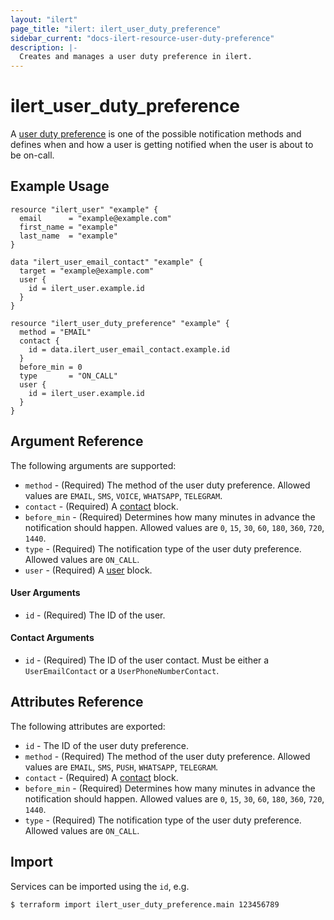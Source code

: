 ```yaml
---
layout: "ilert"
page_title: "ilert: ilert_user_duty_preference"
sidebar_current: "docs-ilert-resource-user-duty-preference"
description: |-
  Creates and manages a user duty preference in ilert.
---
```


# ilert_user_duty_preference

A [user duty preference](https://api.ilert.com/api-docs/#tag/Notification-Preferences) is one of the possible notification methods and defines when and how a user is getting notified when the user is about to be on-call.

## Example Usage

```hcl
resource "ilert_user" "example" {
  email      = "example@example.com"
  first_name = "example"
  last_name  = "example"
}

data "ilert_user_email_contact" "example" {
  target = "example@example.com"
  user {
    id = ilert_user.example.id
  }
}

resource "ilert_user_duty_preference" "example" {
  method = "EMAIL"
  contact {
    id = data.ilert_user_email_contact.example.id
  }
  before_min = 0
  type       = "ON_CALL"
  user {
    id = ilert_user.example.id
  }
}
```

## Argument Reference

The following arguments are supported:

- `method` - (Required) The method of the user duty preference. Allowed values are `EMAIL`, `SMS`, `VOICE`, `WHATSAPP`, `TELEGRAM`.
- `contact` - (Required) A [contact](#contact-arguments) block.
- `before_min` - (Required) Determines how many minutes in advance the notification should happen. Allowed values are `0`, `15`, `30`, `60`, `180`, `360`, `720`, `1440`.
- `type` - (Required) The notification type of the user duty preference. Allowed values are `ON_CALL`.
- `user` - (Required) A [user](#user-arguments) block.

#### User Arguments

- `id` - (Required) The ID of the user.

#### Contact Arguments

- `id` - (Required) The ID of the user contact. Must be either a `UserEmailContact` or a `UserPhoneNumberContact`.

## Attributes Reference

The following attributes are exported:

- `id` - The ID of the user duty preference.
- `method` - (Required) The method of the user duty preference. Allowed values are `EMAIL`, `SMS`, `PUSH`, `WHATSAPP`, `TELEGRAM`.
- `contact` - (Required) A [contact](#contact-arguments) block.
- `before_min` - (Required) Determines how many minutes in advance the notification should happen. Allowed values are `0`, `15`, `30`, `60`, `180`, `360`, `720`, `1440`.
- `type` - (Required) The notification type of the user duty preference. Allowed values are `ON_CALL`.

## Import

Services can be imported using the `id`, e.g.

```sh
$ terraform import ilert_user_duty_preference.main 123456789
```
